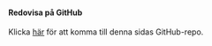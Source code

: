 #### Redovisa på GitHub

Klicka [här](https://github.com/Glomba95/OOPHP-Redovisa) för att komma till denna sidas GitHub-repo.
